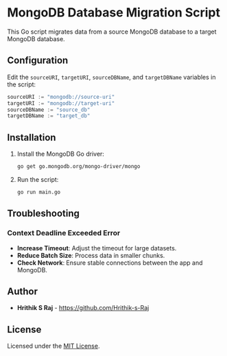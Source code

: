 
# MongoDB Database Migration Script

This Go script migrates data from a source MongoDB database to a target MongoDB database.

## Configuration

Edit the `sourceURI`, `targetURI`, `sourceDBName`, and `targetDBName` variables in the script:

```go
sourceURI := "mongodb://source-uri"
targetURI := "mongodb://target-uri"
sourceDBName := "source_db"
targetDBName := "target_db"
```

## Installation

1. Install the MongoDB Go driver:
   ```bash
   go get go.mongodb.org/mongo-driver/mongo
   ```

2. Run the script:
   ```bash
   go run main.go
   ```

## Troubleshooting

### Context Deadline Exceeded Error

- **Increase Timeout**: Adjust the timeout for large datasets.
- **Reduce Batch Size**: Process data in smaller chunks.
- **Check Network**: Ensure stable connections between the app and MongoDB.

## Author

- **Hrithik S Raj** - https://github.com/Hrithik-s-Raj

## License

Licensed under the [MIT License](LICENSE).
